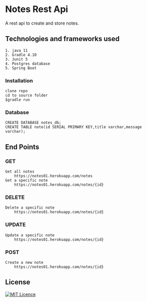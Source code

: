# Notes Rest Api
A rest api to create and store notes.
## Technologies and frameworks used
    1. java 11
    2. Gradle 4.10
    3. Junit 5
    4. Postgres database
    5. Spring Boot

### Installation
    clone repo
    cd to source folder
    $gradle run 
    
### Database
    CREATE DATABASE notes_db;
    CREATE TABLE note(id SERIAL PRIMARY KEY,title varchar,message varchar);

## End Points
### GET 
    Get all notes
        https://notes01.herokuapp.com/notes
    Get a specific note
        https://notes01.herokuapp.com/notes/{id}
### DELETE
    Delete a specific note
        https://notes01.herokuapp.com/notes/{id}
        
### UPDATE
    Update a specific note
        https://notes01.herokuapp.com/notes/{id}

### POST
    Create a new note
        https://notes01.herokuapp.com/notes/{id}
    

## License
[![MIT Licence](https://badges.frapsoft.com/os/mit/mit-125x28.png?v=103)](LICENSE)